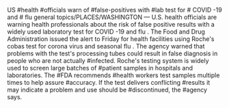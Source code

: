 US #health #officials warn of #false-positives with #lab test for # COVID -19 and # flu
general topics/PLACES/WASHINGTON  —
 U.S.   health officials  are warning  health professionals  about the risk of  false positive  results with a widely used laboratory test for   COVID -19  and  flu .
 The Food and Drug Administration  issued the alert to Friday for health facilities using  Roche's cobas test  for  corona virus  and  seasonal  flu . The agency warned that problems with the test's processing tubes could result in  false diagnosis  in people who are not actually #infected.
Roche's  testing  system is widely used to screen large batches of #patient samples in hospitals and laboratories.
The #FDA recommends #health workers test samples multiple times to help assure #accuracy. If the test delivers conflicting #results it may indicate a problem and use should be #discontinued, the #agency says.
